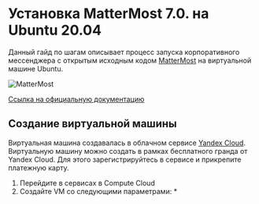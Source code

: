 # Установка MatterMost 7.0. на Ubuntu 20.04

Данный гайд по шагам описывает процесс запуска корпоративного мессенджера с открытым исходным кодом [MatterMost](https://mattermost.com) на виртуальной машине Ubuntu.

![MatterMost](~/../images/mmvm7.gif)

[Ссылка на официальную документацию](https://docs.mattermost.com/install/installing-ubuntu-2004-LTS.html)


## Создание виртуальной машины
Виртуальная машина создавалась в облачном сервисе [Yandex Cloud](https://cloud.yandex.ru). Виртуальную машину можно создать в рамках бесплатного гранда от Yandex Cloud. Для этого зарегистрируйтесь в сервисе и прикрепите платежную карту.

1. Перейдите в сервисах в Compute Cloud
2. Создайте VM со следующими параметрами:
   * 








